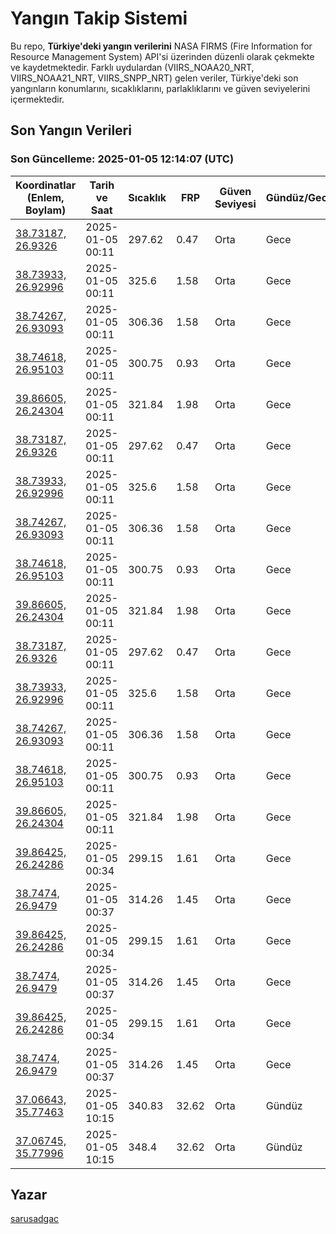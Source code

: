# Yangın Takip Sistemi

Bu repo, **Türkiye'deki yangın verilerini** NASA FIRMS (Fire Information for Resource Management System) API'si üzerinden düzenli olarak çekmekte ve kaydetmektedir. Farklı uydulardan (VIIRS_NOAA20_NRT, VIIRS_NOAA21_NRT, VIIRS_SNPP_NRT) gelen veriler, Türkiye'deki son yangınların konumlarını, sıcaklıklarını, parlaklıklarını ve güven seviyelerini içermektedir.

## Son Yangın Verileri
### Son Güncelleme: 2025-01-05 12:14:07 (UTC)

| Koordinatlar (Enlem, Boylam) | Tarih ve Saat | Sıcaklık | FRP | Güven Seviyesi | Gündüz/Gece |
|-----------------------------|----------------|----------|-----|----------------|-------------|
| [38.73187, 26.9326](https://www.google.com/maps?q=38.73187,26.9326) | 2025-01-05 00:11 | 297.62 | 0.47 | Orta | Gece |
| [38.73933, 26.92996](https://www.google.com/maps?q=38.73933,26.92996) | 2025-01-05 00:11 | 325.6 | 1.58 | Orta | Gece |
| [38.74267, 26.93093](https://www.google.com/maps?q=38.74267,26.93093) | 2025-01-05 00:11 | 306.36 | 1.58 | Orta | Gece |
| [38.74618, 26.95103](https://www.google.com/maps?q=38.74618,26.95103) | 2025-01-05 00:11 | 300.75 | 0.93 | Orta | Gece |
| [39.86605, 26.24304](https://www.google.com/maps?q=39.86605,26.24304) | 2025-01-05 00:11 | 321.84 | 1.98 | Orta | Gece |
| [38.73187, 26.9326](https://www.google.com/maps?q=38.73187,26.9326) | 2025-01-05 00:11 | 297.62 | 0.47 | Orta | Gece |
| [38.73933, 26.92996](https://www.google.com/maps?q=38.73933,26.92996) | 2025-01-05 00:11 | 325.6 | 1.58 | Orta | Gece |
| [38.74267, 26.93093](https://www.google.com/maps?q=38.74267,26.93093) | 2025-01-05 00:11 | 306.36 | 1.58 | Orta | Gece |
| [38.74618, 26.95103](https://www.google.com/maps?q=38.74618,26.95103) | 2025-01-05 00:11 | 300.75 | 0.93 | Orta | Gece |
| [39.86605, 26.24304](https://www.google.com/maps?q=39.86605,26.24304) | 2025-01-05 00:11 | 321.84 | 1.98 | Orta | Gece |
| [38.73187, 26.9326](https://www.google.com/maps?q=38.73187,26.9326) | 2025-01-05 00:11 | 297.62 | 0.47 | Orta | Gece |
| [38.73933, 26.92996](https://www.google.com/maps?q=38.73933,26.92996) | 2025-01-05 00:11 | 325.6 | 1.58 | Orta | Gece |
| [38.74267, 26.93093](https://www.google.com/maps?q=38.74267,26.93093) | 2025-01-05 00:11 | 306.36 | 1.58 | Orta | Gece |
| [38.74618, 26.95103](https://www.google.com/maps?q=38.74618,26.95103) | 2025-01-05 00:11 | 300.75 | 0.93 | Orta | Gece |
| [39.86605, 26.24304](https://www.google.com/maps?q=39.86605,26.24304) | 2025-01-05 00:11 | 321.84 | 1.98 | Orta | Gece |
| [39.86425, 26.24286](https://www.google.com/maps?q=39.86425,26.24286) | 2025-01-05 00:34 | 299.15 | 1.61 | Orta | Gece |
| [38.7474, 26.9479](https://www.google.com/maps?q=38.7474,26.9479) | 2025-01-05 00:37 | 314.26 | 1.45 | Orta | Gece |
| [39.86425, 26.24286](https://www.google.com/maps?q=39.86425,26.24286) | 2025-01-05 00:34 | 299.15 | 1.61 | Orta | Gece |
| [38.7474, 26.9479](https://www.google.com/maps?q=38.7474,26.9479) | 2025-01-05 00:37 | 314.26 | 1.45 | Orta | Gece |
| [39.86425, 26.24286](https://www.google.com/maps?q=39.86425,26.24286) | 2025-01-05 00:34 | 299.15 | 1.61 | Orta | Gece |
| [38.7474, 26.9479](https://www.google.com/maps?q=38.7474,26.9479) | 2025-01-05 00:37 | 314.26 | 1.45 | Orta | Gece |
| [37.06643, 35.77463](https://www.google.com/maps?q=37.06643,35.77463) | 2025-01-05 10:15 | 340.83 | 32.62 | Orta | Gündüz |
| [37.06745, 35.77996](https://www.google.com/maps?q=37.06745,35.77996) | 2025-01-05 10:15 | 348.4 | 32.62 | Orta | Gündüz |

## Yazar

[sarusadgac](https://x.com/sarusadgac)
